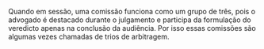 ﻿Quando em sessão, uma comissão funciona como um grupo de três, pois o advogado é destacado durante o julgamento e participa da formulação do veredicto apenas na conclusão da audiência. Por isso essas comissões são algumas vezes chamadas de trios de arbitragem.